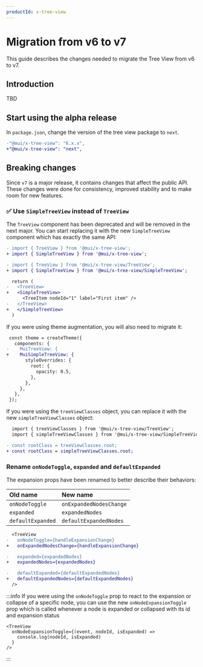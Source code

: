 ```yaml
---
productId: x-tree-view
---
```


# Migration from v6 to v7

<!-- #default-branch-switch -->

<p class="description">This guide describes the changes needed to migrate the Tree View from v6 to v7.</p>

## Introduction

TBD

## Start using the alpha release

In `package.json`, change the version of the tree view package to `next`.

```diff
-"@mui/x-tree-view": "6.x.x",
+"@mui/x-tree-view": "next",
```

## Breaking changes

Since `v7` is a major release, it contains changes that affect the public API.
These changes were done for consistency, improved stability and to make room for new features.

### ✅ Use `SimpleTreeView` instead of `TreeView`

The `TreeView` component has been deprecated and will be removed in the next major.
You can start replacing it with the new `SimpleTreeView` component which has exactly the same API:

```diff
- import { TreeView } from '@mui/x-tree-view';
+ import { SimpleTreeView } from '@mui/x-tree-view';

- import { TreeView } from '@mui/x-tree-view/TreeView';
+ import { SimpleTreeView } from '@mui/x-tree-view/SimpleTreeView';

  return (
-   <TreeView>
+   <SimpleTreeView>
      <TreeItem nodeId="1" label="First item" />
-   </TreeView>
+   </SimpleTreeView>
  )
```

If you were using theme augmentation, you will also need to migrate it:

```diff
 const theme = createTheme({
   components: {
-    MuiTreeView: {
+    MuiSimpleTreeView: {
       styleOverrides: {
         root: {
           opacity: 0.5,
         },
       },
     },
   },
 });
```

If you were using the `treeViewClasses` object, you can replace it with the new `simpleTreeViewClasses` object:

```diff
  import { treeViewClasses } from '@mui/x-tree-view/TreeView';
  import { simpleTreeViewClasses } from '@mui/x-tree-view/SimpleTreeView';

- const rootClass = treeViewClasses.root;
+ const rootClass = simpleTreeViewClasses.root;
```

### Rename `onNodeToggle`, `expanded` and `defaultExpanded`

The expansion props have been renamed to better describe their behaviors:

| Old name          | New name                |
| :---------------- | :---------------------- |
| `onNodeToggle`    | `onExpandedNodesChange` |
| `expanded`        | `expandedNodes`         |
| `defaultExpanded` | `defaultExpandedNodes`  |

```diff
  <TreeView
-   onNodeToggle={handleExpansionChange}
+   onExpandedNodesChange={handleExpansionChange}

-   expanded={expandedNodes}
+   expandedNodes={expandedNodes}

-   defaultExpanded={defaultExpandedNodes}
+   defaultExpandedNodes={defaultExpandedNodes}
  />
```

:::info
If you were using the `onNodeToggle` prop to react to the expansion or collapse of a specific node,
you can use the new `onNodeExpansionToggle` prop which is called whenever a node is expanded or collapsed with its id and expansion status

```tsx
<TreeView
  onNodeExpansionToggle={(event, nodeId, isExpanded) =>
    console.log(nodeId, isExpanded)
  }
/>
```

:::

